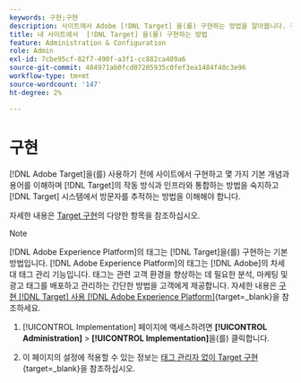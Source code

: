 ```yaml
---
keywords: 구현;구현
description: 사이트에서 Adobe [!DNL Target] 을(를) 구현하는 방법을 알아봅니다. 전역 설정, 구현 방법(AEP Web SDK 또는 at.js) 등을 설정합니다.
title: 내 사이트에서  [!DNL Target] 을(를) 구현하는 방법
feature: Administration & Configuration
role: Admin
exl-id: 7cbe95cf-82f7-490f-a3f1-cc882ca489a6
source-git-commit: 484971ab0fcd07205935c0fef3ea1484f40c3e96
workflow-type: tm+mt
source-wordcount: '147'
ht-degree: 2%

---
```


# 구현

[!DNL Adobe Target]을(를) 사용하기 전에 사이트에서 구현하고 몇 가지 기본 개념과 용어를 이해하며 [!DNL Target]의 작동 방식과 인프라와 통합하는 방법을 숙지하고 [!DNL Target] 시스템에서 방문자를 추적하는 방법을 이해해야 합니다.

자세한 내용은 [Target 구현](/help/main/c-implementing-target/implementing-target.md)의 다양한 항목을 참조하십시오.

>[!NOTE]
>
>[!DNL Adobe Experience Platform]의 태그는 [!DNL Target]을(를) 구현하는 기본 방법입니다. [!DNL Adobe Experience Platform]의 태그는 [!DNL Adobe]의 차세대 태그 관리 기능입니다. 태그는 관련 고객 환경을 향상하는 데 필요한 분석, 마케팅 및 광고 태그를 배포하고 관리하는 간단한 방법을 고객에게 제공합니다. 자세한 내용은 [구현 [!DNL Target] 사용 [!DNL Adobe Experience Platform]](https://experienceleague.adobe.com/docs/target-dev/developer/client-side/at-js-implementation/deploy-at-js/implement-target-using-adobe-launch.html?lang=ko){target=_blank}을 참조하세요.

1. [!UICONTROL Implementation] 페이지에 액세스하려면 **[!UICONTROL Administration]** > **[!UICONTROL Implementation]**&#x200B;을(를) 클릭합니다.

1. 이 페이지의 설정에 적용할 수 있는 정보는 [태그 관리자 없이 Target 구현](https://experienceleague.adobe.com/docs/target-dev/developer/client-side/at-js-implementation/deploy-at-js/implement-target-without-a-tag-manager.html?lang=ko){target=_blank}을 참조하십시오.
